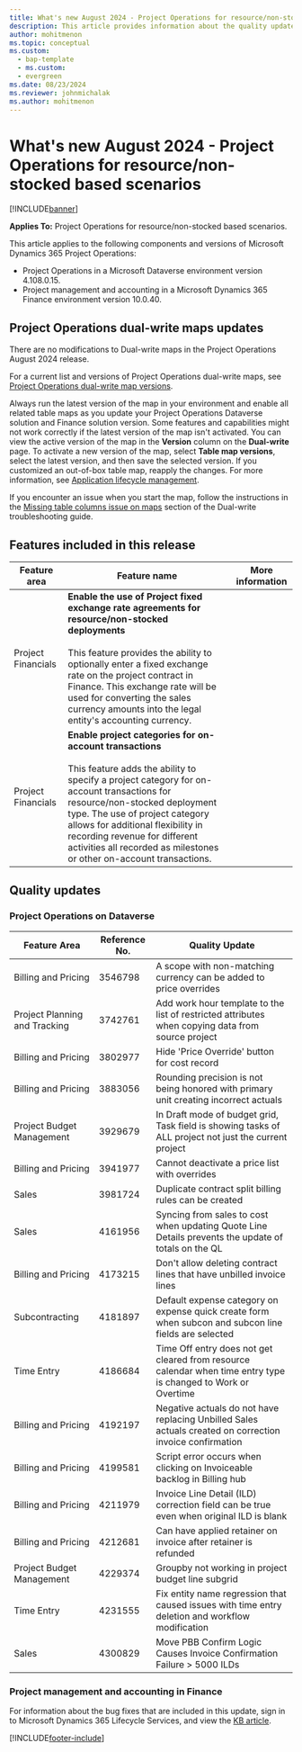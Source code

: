 ```yaml
---
title: What's new August 2024 - Project Operations for resource/non-stocked based scenarios
description: This article provides information about the quality updates that are available in the Aug 2024 release of Microsoft Dynamics 365 Project Operations for resource/non-stocked based scenarios.
author: mohitmenon
ms.topic: conceptual
ms.custom: 
  - bap-template
  - ms.custom:
  - evergreen
ms.date: 08/23/2024
ms.reviewer: johnmichalak
ms.author: mohitmenon
---
```


# What's new August 2024 - Project Operations for resource/non-stocked based scenarios

[!INCLUDE[banner](../includes/banner.md)]

**Applies To:**  Project Operations for resource/non-stocked based scenarios.

This article applies to the following components and versions of Microsoft Dynamics 365 Project Operations:

- Project Operations in a Microsoft Dataverse environment version 4.108.0.15.
- Project management and accounting in a Microsoft Dynamics 365 Finance environment version 10.0.40.

## Project Operations dual-write maps updates

There are no modifications to Dual-write maps in the Project Operations August 2024 release.

For a current list and versions of Project Operations dual-write maps, see [Project Operations dual-write map versions](../environment/resource-dual-write-maps.md).

Always run the latest version of the map in your environment and enable all related table maps as you update your Project Operations Dataverse solution and Finance solution version. Some features and capabilities might not work correctly if the latest version of the map isn't activated. You can view the active version of the map in the **Version** column on the **Dual-write** page. To activate a new version of the map, select **Table map versions**, select the latest version, and then save the selected version. If you customized an out-of-box table map, reapply the changes. For more information, see [Application lifecycle management](/dynamics365/fin-ops-core/dev-itpro/data-entities/dual-write/app-lifecycle-management).

If you encounter an issue when you start the map, follow the instructions in the [Missing table columns issue on maps](/dynamics365/fin-ops-core/dev-itpro/data-entities/dual-write/dual-write-troubleshooting-finops-upgrades#missing-table-columns-issue-on-maps) section of the Dual-write troubleshooting guide.


## Features included in this release

| **Feature area** | **Feature name** | **More information** |
| --- | --- | --- |
| Project Financials |**Enable the use of Project fixed exchange rate agreements for resource/non-stocked deployments** <br><br> This feature provides the ability to optionally enter a fixed exchange rate on the project contract in Finance. This exchange rate will be used for converting the sales currency amounts into the legal entity's accounting currency.| |		
| Project Financials |**Enable project categories for on-account transactions** <br><br> This feature adds the ability to specify a project category for on-account transactions for resource/non-stocked deployment type. The use of project category allows for additional flexibility in recording revenue for different activities all recorded as milestones or other on-account transactions.| |		



## Quality updates

### Project Operations on Dataverse

| **Feature Area** | **Reference No.** | **Quality Update** |
| --- | --- | --- |
|Billing and Pricing|	3546798|	A scope with non-matching currency can be added to price overrides|
|Project Planning and Tracking|	3742761| Add work hour template to the list of restricted attributes when copying data from source project|
|Billing and Pricing|	3802977|	Hide 'Price Override' button for cost record|
|Billing and Pricing|	3883056|	Rounding precision is not being honored with primary unit creating incorrect actuals|
|Project Budget Management|	3929679|	In Draft mode of budget grid, Task field is showing tasks of ALL project not just the current project|
|Billing and Pricing|	3941977|	Cannot deactivate a price list with overrides|
|Sales|	3981724|	Duplicate contract split billing rules can be created|
|Sales|	4161956|	Syncing from sales to cost when updating Quote Line Details prevents the update of totals on the QL|
|Billing and Pricing|	4173215|	Don't allow deleting contract lines that have unbilled invoice lines|
|Subcontracting|	4181897|	Default expense category on expense quick create form when subcon and subcon line fields are selected|
|Time Entry|	4186684|	Time Off entry does not get cleared from resource calendar when time entry type is changed to Work or Overtime|
|Billing and Pricing|	4192197|	Negative actuals do not have replacing Unbilled Sales actuals created on correction invoice confirmation|
|Billing and Pricing|	4199581|	Script error occurs when clicking on Invoiceable backlog in Billing hub|
|Billing and Pricing|	4211979|	Invoice Line Detail (ILD) correction field can be true even when original ILD is blank|
|Billing and Pricing|	4212681|	Can have applied retainer on invoice after retainer is refunded|
|Project Budget Management|	4229374|	Groupby not working in project budget line subgrid|
|Time Entry|	4231555|	Fix entity name regression that caused issues with time entry deletion and workflow modification|
|Sales|	4300829|	Move PBB Confirm Logic Causes Invoice Confirmation Failure > 5000 ILDs|


### Project management and accounting in Finance

For information about the bug fixes that are included in this update, sign in to Microsoft Dynamics 365 Lifecycle Services, and view the [KB article](https://fix.lcs.dynamics.com/Issue/Details?kb=0&bugId=936136&dbType=3&qc=4bfbc812bab8c497f0747156b4e6faa90d7d73b55226bc7406f2a9b71839162e).

[!INCLUDE[footer-include](../includes/footer-banner.md)]


